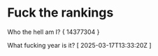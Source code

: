 # Fuck the rankings

Who the hell am I?
{ 14377304 }

What fucking year is it?
[ 2025-03-17T13:33:20Z ]
